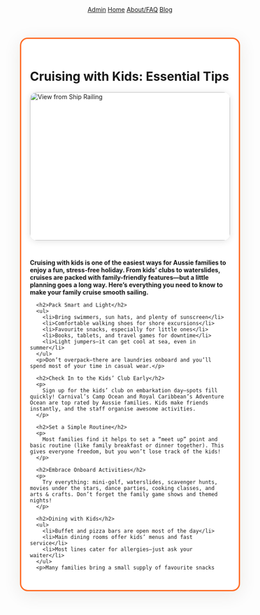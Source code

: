 <!DOCTYPE html>
<html lang="en">
<head>
  <meta charset="UTF-8">
  <title>Cruising with Kids: Essential Tips | Happy Cruiser</title>
  <meta name="description" content="Our top family cruising tips—packing, kids’ clubs, food, and fun—so your next cruise is smooth sailing for everyone.">
  <meta name="viewport" content="width=device-width, initial-scale=1">
  <link rel="stylesheet" href="/styles.css">
  <style>
    .blog-hero-img { width:100%; border-radius:16px; margin-bottom:2em; box-shadow:0 2px 16px #e3e3e3; max-height:340px; object-fit:cover;}
    .main-box { max-width: 820px; margin: 40px auto 32px auto; padding: 30px 20px; border-radius: 18px; border: 3px solid #ff6d28; background: #fff; box-shadow: 0 8px 40px rgba(54,41,19,0.09);}
    .back-to-blog { display:inline-block; margin-top:2em; color:#ff6d28; font-weight:600; }
    @media (max-width: 700px) {
      .main-box { padding: 10px 2px; }
      .blog-hero-img { max-height:200px; }
    }
  </style>
</head>
<body>
  <header class="site-header">
    <nav>
      <a href="/admin/" class="admin-link">Admin</a>
      <a href="/">Home</a>
      <a href="/about.html">About/FAQ</a>
      <a href="/blog/">Blog</a>
    </nav>
  </header>
  <main>
    <div class="main-box">
      <h1>Cruising with Kids: Essential Tips</h1>
      <img src="https://images.unsplash.com/photo-1504367083949-31c667bdf23d?auto=format&fit=crop&w=800&q=80" class="blog-hero-img" alt="View from Ship Railing">
      <p><b>Cruising with kids is one of the easiest ways for Aussie families to enjoy a fun, stress-free holiday. From kids’ clubs to waterslides, cruises are packed with family-friendly features—but a little planning goes a long way. Here’s everything you need to know to make your family cruise smooth sailing.</b></p>
      
      <h2>Pack Smart and Light</h2>
      <ul>
        <li>Bring swimmers, sun hats, and plenty of sunscreen</li>
        <li>Comfortable walking shoes for shore excursions</li>
        <li>Favourite snacks, especially for little ones</li>
        <li>Books, tablets, and travel games for downtime</li>
        <li>Light jumpers—it can get cool at sea, even in summer</li>
      </ul>
      <p>Don’t overpack—there are laundries onboard and you’ll spend most of your time in casual wear.</p>

      <h2>Check In to the Kids’ Club Early</h2>
      <p>
        Sign up for the kids’ club on embarkation day—spots fill quickly! Carnival’s Camp Ocean and Royal Caribbean’s Adventure Ocean are top rated by Aussie families. Kids make friends instantly, and the staff organise awesome activities.
      </p>

      <h2>Set a Simple Routine</h2>
      <p>
        Most families find it helps to set a “meet up” point and basic routine (like family breakfast or dinner together). This gives everyone freedom, but you won’t lose track of the kids!
      </p>

      <h2>Embrace Onboard Activities</h2>
      <p>
        Try everything: mini-golf, waterslides, scavenger hunts, movies under the stars, dance parties, cooking classes, and arts & crafts. Don’t forget the family game shows and themed nights!
      </p>

      <h2>Dining with Kids</h2>
      <ul>
        <li>Buffet and pizza bars are open most of the day</li>
        <li>Main dining rooms offer kids’ menus and fast service</li>
        <li>Most lines cater for allergies—just ask your waiter</li>
      </ul>
      <p>Many families bring a small supply of favourite snacks
